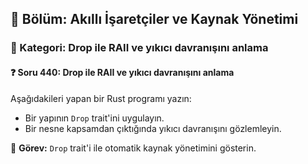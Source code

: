 ## 📘 Bölüm: Akıllı İşaretçiler ve Kaynak Yönetimi  
### 🔹 Kategori: Drop ile RAII ve yıkıcı davranışını anlama  
#### ❓ Soru 440: Drop ile RAII ve yıkıcı davranışını anlama

Aşağıdakileri yapan bir Rust programı yazın:

- Bir yapının `Drop` trait'ini uygulayın.
- Bir nesne kapsamdan çıktığında yıkıcı davranışını gözlemleyin.

🔧 **Görev:** `Drop` trait'i ile otomatik kaynak yönetimini gösterin.
